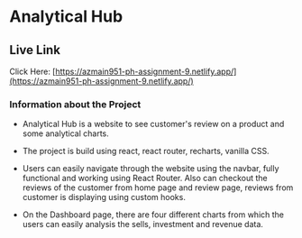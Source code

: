# Analytical Hub

## Live Link

Click Here: [https://azmain951-ph-assignment-9.netlify.app/](https://azmain951-ph-assignment-9.netlify.app/)

### Information about the Project

* Analytical Hub is a website to see customer's review on a product and some analytical charts.

* The project is build using react, react router, recharts, vanilla CSS.

* Users can easily navigate through the website using the navbar, fully functional and working using React Router. Also can checkout the reviews of the customer from home page and review page, reviews from customer is displaying using custom hooks.

* On the Dashboard page, there are four different charts from which the users can easily analysis the sells, investment and revenue data. 

